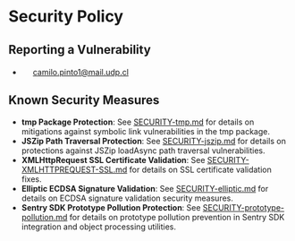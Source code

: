 # Security Policy

## Reporting a Vulnerability

- <img height="16" width="16" src="https://cdn.simpleicons.org/gmail/black/white" /> camilo.pinto1@mail.udp.cl

## Known Security Measures

- **tmp Package Protection**: See [SECURITY-tmp.md](./SECURITY-tmp.md) for details on mitigations against symbolic link vulnerabilities in the tmp package.
- **JSZip Path Traversal Protection**: See [SECURITY-jszip.md](./SECURITY-jszip.md) for details on protections against JSZip loadAsync path traversal vulnerabilities.
- **XMLHttpRequest SSL Certificate Validation**: See [SECURITY-XMLHTTPREQUEST-SSL.md](./SECURITY-XMLHTTPREQUEST-SSL.md) for details on SSL certificate validation fixes.
- **Elliptic ECDSA Signature Validation**: See [SECURITY-elliptic.md](./SECURITY-elliptic.md) for details on ECDSA signature validation security measures.
- **Sentry SDK Prototype Pollution Protection**: See [SECURITY-prototype-pollution.md](./SECURITY-prototype-pollution.md) for details on prototype pollution prevention in Sentry SDK integration and object processing utilities.
